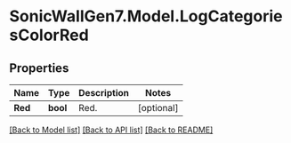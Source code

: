 # SonicWallGen7.Model.LogCategoriesColorRed

## Properties

Name | Type | Description | Notes
------------ | ------------- | ------------- | -------------
**Red** | **bool** | Red. | [optional] 

[[Back to Model list]](../README.md#documentation-for-models) [[Back to API list]](../README.md#documentation-for-api-endpoints) [[Back to README]](../README.md)

